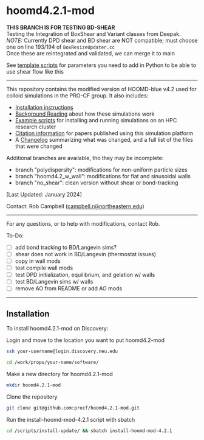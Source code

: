 # hoomd4.2.1-mod

**THIS BRANCH IS FOR TESTING BD-SHEAR** <br>
Testing the Integration of BoxShear and Variant classes from Deepak.<br>
*NOTE:* Currently DPD shear and BD shear are NOT compatible; must choose one on line 193/194 of `BoxResizeUpdater.cc` <br>
Once these are reintegrated and validated, we can merge it to main

See [template scripts](/scripts/BDshear) for parameters you need to add in Python to be able to use shear flow like this

-----------------------------

This repository contains the modified version of HOOMD-blue v4.2 used for colloid simulations in the PRO-CF group. It also includes: 
* [Installation instructions](/README.md#installation)
* [Background Reading](/background-reading) about how these simulations work
* [Example scripts](/scripts) for installing and running simulations on an HPC research cluster
* [Citation information](/citation-guide.md) for papers published using this simulation platform
* A [Changelog](/changelog.md) summarizing what was changed, and a full list of the files that were changed

Additional branches are available, tho they may be incomplete:
- branch "polydispersity": modifications for non-uniform particle sizes
- branch "hoomd4.2_w_wall": modifications for flat and sinusoidal walls
- branch "no_shear": clean version without shear or bond-tracking

[Last Updated: January 2024]

Contact: Rob Campbell (campbell.r@northeastern.edu)

-----------------
For any questions, or to help with modifications, contact Rob.

To-Do:
- [ ] add bond tracking to BD/Langevin sims?
- [ ] shear does not work in BD/Langevin (thermostat issues)
- [ ] copy in wall mods
- [ ] test compile wall mods
- [ ] test DPD initialization, equilibrium, and gelation w/ walls
- [ ] test BD/Langevin sims w/ walls
- [ ] remove AO from README or add AO mods
-----------------

## Installation

To install hoomd4.2.1-mod on Discovery:

Login and move to the location you want to put hoomd4.2-mod
```bash
ssh your-username@login.discovery.neu.edu
```
```bash
cd /work/props/your-name/software/
```
Make a new directory for hoomd4.2.1-mod
```bash
mkdir hoomd4.2.1-mod
```
Clone the repository
```bash
git clone git@github.com:procf/hoomd4.2.1-mod.git
```
Run the install-hoomd-mod-4.2.1 script with sbatch
```bash
cd /scripts/install-update/ && sbatch install-hoomd-mod-4.2.1
```
<br>
